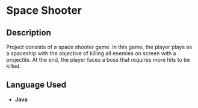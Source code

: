 <h1>Space Shooter</h1>

<h2>Description</h2>
Project consists of a space shooter game. In this game, the player plays as a spaceship with the objective of killing all enemies on screen with a projectile. At the end, the player faces a boss that requires more hits to be killed.
<br />


<h2>Language Used</h2>

- <b>Java</b> 
